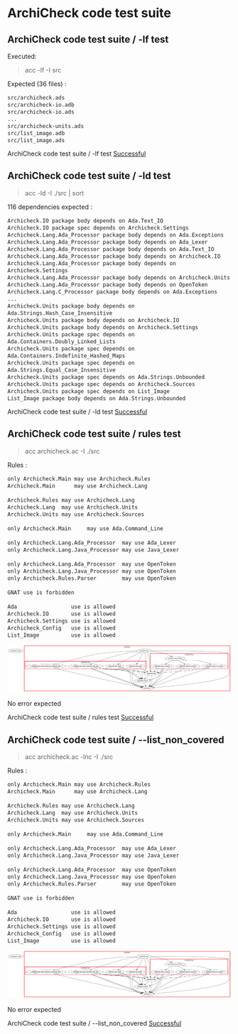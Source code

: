 
# ArchiCheck code test suite



##  ArchiCheck code test suite / -lf test

  Executed:  

  > acc -lf -I src  

  Expected (36 files) :  

```  
src/archicheck.ads
src/archicheck-io.adb
src/archicheck-io.ads
...
src/archicheck-units.ads
src/list_image.adb
src/list_image.ads
```  


ArchiCheck code test suite / -lf test [Successful](tests_status.md#successful)

##  ArchiCheck code test suite / -ld test

  > acc -ld -I ./src | sort  

  116 dependencies expected :  

```  
Archicheck.IO package body depends on Ada.Text_IO
Archicheck.IO package spec depends on Archicheck.Settings
Archicheck.Lang.Ada_Processor package body depends on Ada.Exceptions
Archicheck.Lang.Ada_Processor package body depends on Ada_Lexer
Archicheck.Lang.Ada_Processor package body depends on Ada.Text_IO
Archicheck.Lang.Ada_Processor package body depends on Archicheck.IO
Archicheck.Lang.Ada_Processor package body depends on Archicheck.Settings
Archicheck.Lang.Ada_Processor package body depends on Archicheck.Units
Archicheck.Lang.Ada_Processor package body depends on OpenToken
Archicheck.Lang.C_Processor package body depends on Ada.Exceptions
...
Archicheck.Units package body depends on Ada.Strings.Hash_Case_Insensitive
Archicheck.Units package body depends on Archicheck.IO
Archicheck.Units package body depends on Archicheck.Settings
Archicheck.Units package spec depends on Ada.Containers.Doubly_Linked_Lists
Archicheck.Units package spec depends on Ada.Containers.Indefinite_Hashed_Maps
Archicheck.Units package spec depends on Ada.Strings.Equal_Case_Insensitive
Archicheck.Units package spec depends on Ada.Strings.Unbounded
Archicheck.Units package spec depends on Archicheck.Sources
Archicheck.Units package spec depends on List_Image
List_Image package body depends on Ada.Strings.Unbounded
```  


ArchiCheck code test suite / -ld test [Successful](tests_status.md#successful)

##  ArchiCheck code test suite / rules test

  > acc archicheck.ac -I ./src  

  Rules :  

```  
only Archicheck.Main may use Archicheck.Rules
Archicheck.Main      may use Archicheck.Lang

Archicheck.Rules may use Archicheck.Lang
Archicheck.Lang  may use Archicheck.Units
Archicheck.Units may use Archicheck.Sources

only Archicheck.Main     may use Ada.Command_Line

only Archicheck.Lang.Ada_Processor  may use Ada_Lexer 
only Archicheck.Lang.Java_Processor may use Java_Lexer

only Archicheck.Lang.Ada_Processor  may use OpenToken 
only Archicheck.Lang.Java_Processor may use OpenToken
only Archicheck.Rules.Parser        may use OpenToken

GNAT use is forbidden

Ada                 use is allowed
Archicheck.IO       use is allowed
Archicheck.Settings use is allowed
Archicheck_Config   use is allowed
List_Image          use is allowed
```  

  ![ArchiCheck dependencies view](ac_view.png)  

  No error expected  


ArchiCheck code test suite / rules test [Successful](tests_status.md#successful)

##  ArchiCheck code test suite / --list_non_covered

  > acc archicheck.ac -lnc -I ./src  

  Rules :  

```  
only Archicheck.Main may use Archicheck.Rules
Archicheck.Main      may use Archicheck.Lang

Archicheck.Rules may use Archicheck.Lang
Archicheck.Lang  may use Archicheck.Units
Archicheck.Units may use Archicheck.Sources

only Archicheck.Main     may use Ada.Command_Line

only Archicheck.Lang.Ada_Processor  may use Ada_Lexer 
only Archicheck.Lang.Java_Processor may use Java_Lexer

only Archicheck.Lang.Ada_Processor  may use OpenToken 
only Archicheck.Lang.Java_Processor may use OpenToken
only Archicheck.Rules.Parser        may use OpenToken

GNAT use is forbidden

Ada                 use is allowed
Archicheck.IO       use is allowed
Archicheck.Settings use is allowed
Archicheck_Config   use is allowed
List_Image          use is allowed
```  

  ![ArchiCheck dependencies view](ac_view.png)  

  No error expected  


ArchiCheck code test suite / --list_non_covered [Successful](tests_status.md#successful)
